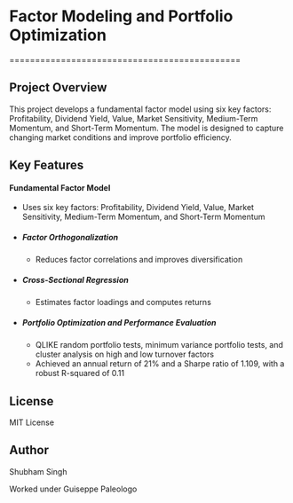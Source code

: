 # Factor Modeling and Portfolio Optimization
=============================================

## Project Overview
This project develops a fundamental factor model using six key factors: Profitability, Dividend Yield, Value, Market Sensitivity, Medium-Term Momentum, and Short-Term Momentum. The model is designed to capture changing market conditions and improve portfolio efficiency.

## Key Features
#### Fundamental Factor Model
* Uses six key factors: Profitability, Dividend Yield, Value, Market Sensitivity, Medium-Term Momentum, and Short-Term Momentum
* ##### Factor Orthogonalization
	+ Reduces factor correlations and improves diversification
* ##### Cross-Sectional Regression
	+ Estimates factor loadings and computes returns
* ##### Portfolio Optimization and Performance Evaluation
	+ QLIKE random portfolio tests, minimum variance portfolio tests, and cluster analysis on high and low turnover factors
	+ Achieved an annual return of 21% and a Sharpe ratio of 1.109, with a robust R-squared of 0.11


## License
MIT License

## Author
Shubham Singh 

Worked under Guiseppe Paleologo
